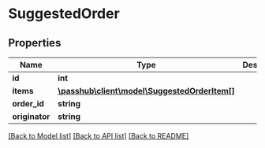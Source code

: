 # SuggestedOrder

## Properties
Name | Type | Description | Notes
------------ | ------------- | ------------- | -------------
**id** | **int** |  | [optional] 
**items** | [**\passhub\client\model\SuggestedOrderItem[]**](SuggestedOrderItem.md) |  | [optional] 
**order_id** | **string** |  | [optional] 
**originator** | **string** |  | [optional] 

[[Back to Model list]](../README.md#documentation-for-models) [[Back to API list]](../README.md#documentation-for-api-endpoints) [[Back to README]](../README.md)


